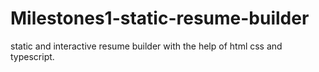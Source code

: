 # Milestones1-static-resume-builder
static and interactive resume builder with the help of html css and typescript.
